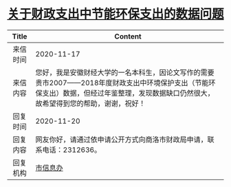 # <a href="http://www.shangluo.gov.cn/zmhd/ldxxxx.jsp?urltype=leadermail.LeaderMailContentUrl&wbtreeid=1112&leadermailid=6625">关于财政支出中节能环保支出的数据问题</a>
|Title|Content|
|:---:|---|
|来信时间|2020-11-17|
|来信内容|您好，我是安徽财经大学的一名本科生，因论文写作的需要贵市2007——2018年度财政支出中环境保护支出（节能环保支出）数据，但经过年鉴整理，发现数据缺口仍然很大，故希望得到您的帮助，谢谢，祝好！|
|回复时间|2020-11-20|
|回复内容|网友你好，请通过依申请公开方式向商洛市财政局申请，联系电话：2312636。|
|回复机构|<a href="../../categories/agencies/市信息办.md">市信息办</a>|